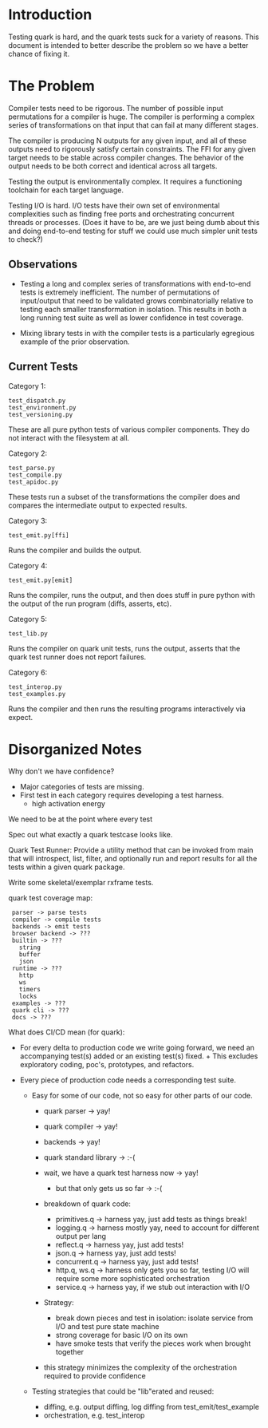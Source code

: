 
Introduction
============

Testing quark is hard, and the quark tests suck for a variety of
reasons. This document is intended to better describe the problem so
we have a better chance of fixing it.

The Problem
===========

Compiler tests need to be rigorous. The number of possible input
permutations for a compiler is huge. The compiler is performing a
complex series of transformations on that input that can fail at many
different stages.

The compiler is producing N outputs for any given input, and all of
these outputs need to rigorously satisfy certain constraints. The FFI
for any given target needs to be stable across compiler changes. The
behavior of the output needs to be both correct and identical across
all targets.

Testing the output is environmentally complex. It requires a
functioning toolchain for each target language.

Testing I/O is hard. I/O tests have their own set of environmental
complexities such as finding free ports and orchestrating concurrent
threads or processes. (Does it have to be, are we just being dumb
about this and doing end-to-end testing for stuff we could use much
simpler unit tests to check?)

Observations
------------

- Testing a long and complex series of transformations with end-to-end
  tests is extremely inefficient. The number of permutations of
  input/output that need to be validated grows combinatorially
  relative to testing each smaller transformation in isolation. This
  results in both a long running test suite as well as lower
  confidence in test coverage.

- Mixing library tests in with the compiler tests is a particularly
  egregious example of the prior observation.

Current Tests
-------------

Category 1:

    test_dispatch.py
    test_environment.py
    test_versioning.py

  These are all pure python tests of various compiler components. They
  do not interact with the filesystem at all.

Category 2:

    test_parse.py
    test_compile.py
    test_apidoc.py

  These tests run a subset of the transformations the compiler does
  and compares the intermediate output to expected results.

Category 3:

    test_emit.py[ffi]

  Runs the compiler and builds the output.

Category 4:

    test_emit.py[emit]

  Runs the compiler, runs the output, and then does stuff in pure
  python with the output of the run program (diffs, asserts, etc).

Category 5:

    test_lib.py

  Runs the compiler on quark unit tests, runs the output, asserts that
  the quark test runner does not report failures.

Category 6:

    test_interop.py
    test_examples.py

  Runs the compiler and then runs the resulting programs interactively
  via expect.

Disorganized Notes
==================

Why don't we have confidence?
  - Major categories of tests are missing.
  - First test in each category requires developing a test harness.
    + high activation energy

We need to be at the point where every test

 Spec out what exactly a quark testcase looks like.

 Quark Test Runner:
   Provide a utility method that can be invoked from main that will
   introspect, list, filter, and optionally run and report results for
   all the tests within a given quark package.

 Write some skeletal/exemplar rxframe tests.

 quark test coverage map:

     parser -> parse tests
     compiler -> compile tests
     backends -> emit tests
     browser backend -> ???
     builtin -> ???
       string
       buffer
       json
     runtime -> ???
       http
       ws
       timers
       locks
     examples -> ???
     quark cli -> ???
     docs -> ???

What does CI/CD mean (for quark):

  - For every delta to production code we write going forward, we need
    an accompanying test(s) added or an existing test(s) fixed.  +
    This excludes exploratory coding, poc's, prototypes, and refactors.

  - Every piece of production code needs a corresponding test suite.
    + Easy for some of our code, not so easy for other parts of our code.
      - quark parser -> yay!
      - quark compiler -> yay!
      - backends -> yay!
      - quark standard library -> :-(
      - wait, we have a quark test harness now -> yay!
        + but that only gets us so far -> :-(

      - breakdown of quark code:
        + primitives.q -> harness yay, just add tests as things break!
        + logging.q -> harness mostly yay, need to account for different output per lang
        + reflect.q -> harness yay, just add tests!
        + json.q -> harness yay, just add tests!
        + concurrent.q -> harness yay, just add tests!
        + http.q, ws.q -> harness only gets you so far, testing I/O will require some more sophisticated orchestration
        + service.q -> harness yay, if we stub out interaction with I/O

      - Strategy:
        + break down pieces and test in isolation:
          isolate service from I/O and test pure state machine
        + strong coverage for basic I/O on its own
        + have smoke tests that verify the pieces work when brought together
      - this strategy minimizes the complexity of the orchestration
        required to provide confidence

    + Testing strategies that could be "lib"erated and reused:
      - diffing, e.g. output diffing, log diffing from test_emit/test_example
      - orchestration, e.g. test_interop
